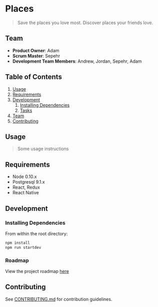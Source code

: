 # Places

> Save the places you love most.
> Discover places your friends love.

## Team

  - __Product Owner__: Adam
  - __Scrum Master__: Sepehr
  - __Development Team Members__: Andrew, Jordan, Sepehr, Adam

## Table of Contents

1. [Usage](#Usage)
1. [Requirements](#requirements)
1. [Development](#development)
    1. [Installing Dependencies](#installing-dependencies)
    1. [Tasks](#tasks)
1. [Team](#team)
1. [Contributing](#contributing)

## Usage

> Some usage instructions

## Requirements

- Node 0.10.x
- Postgresql 9.1.x
- React, Redux
- React Native

## Development

### Installing Dependencies

From within the root directory:

```sh
npm install
npm run startdev
```

### Roadmap

View the project roadmap [here](https://waffle.io/places-app/web)


## Contributing

See [CONTRIBUTING.md](CONTRIBUTING.md) for contribution guidelines.
